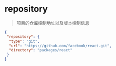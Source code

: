 # repository

> 项目的仓库控制地址以及版本控制信息

```json
{
 "repository": {
  "type": "git",
  "url": "https://github.com/facebook/react.git",
  "directory": "packages/react"
 }
}
```
